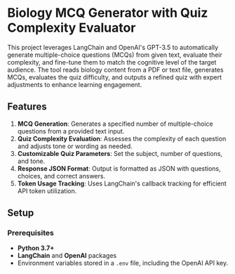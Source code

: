 # Biology MCQ Generator with Quiz Complexity Evaluator

This project leverages LangChain and OpenAI's GPT-3.5 to automatically generate multiple-choice questions (MCQs) from given text, evaluate their complexity, and fine-tune them to match the cognitive level of the target audience. The tool reads biology content from a PDF or text file, generates MCQs, evaluates the quiz difficulty, and outputs a refined quiz with expert adjustments to enhance learning engagement.

## Features

1. **MCQ Generation**: Generates a specified number of multiple-choice questions from a provided text input.
2. **Quiz Complexity Evaluation**: Assesses the complexity of each question and adjusts tone or wording as needed.
3. **Customizable Quiz Parameters**: Set the subject, number of questions, and tone.
4. **Response JSON Format**: Output is formatted as JSON with questions, choices, and correct answers.
5. **Token Usage Tracking**: Uses LangChain's callback tracking for efficient API token utilization.

## Setup

### Prerequisites
- **Python 3.7+**
- **LangChain** and **OpenAI** packages
- Environment variables stored in a `.env` file, including the OpenAI API key.
